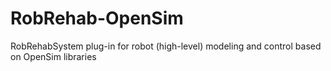# RobRehab-OpenSim
RobRehabSystem plug-in for robot (high-level) modeling and control based on OpenSim libraries
